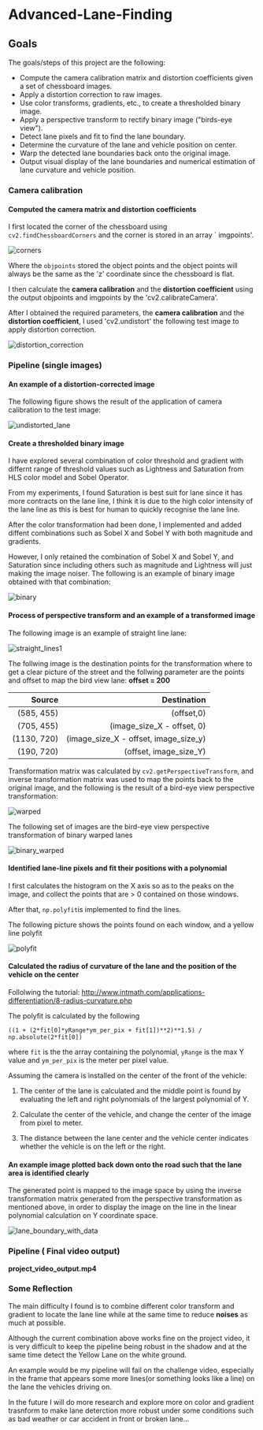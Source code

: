 
# Advanced-Lane-Finding

[//]: # (Image References)

[corners]: ./corners.PNG
[distortion_correction]: ./distortion_correction.PNG
[straight_lines1]:straight_lines1.jpg
[undistorted_lane]: ./undistorted_lane.PNG
[binary]: ./binary.PNG
[warped]: ./warped.PNG
[binary_warped]: ./binary_warped.PNG
[polyfit]: ./polyfit.PNG
[lane_boundary_with_data]: ./lane_boundary_with_data.PNG

## Goals

The goals/steps of this project are the following:

- Compute the camera calibration matrix and distortion coefficients given a set of chessboard images.
- Apply a distortion correction to raw images.
- Use color transforms, gradients, etc., to create a thresholded binary image.
- Apply a perspective transform to rectify binary image ("birds-eye view").
- Detect lane pixels and fit to find the lane boundary.
- Determine the curvature of the lane and vehicle position on center.
- Warp the detected lane boundaries back onto the original image.
- Output visual display of the lane boundaries and numerical estimation of lane curvature and vehicle position.


### Camera calibration

#### Computed the camera matrix and distortion coefficients

I first located the corner of the chessboard using `cv2.findChessboardCorners` and the corner is stored in an array ` imgpoints'.

![corners]

Where the `objpoints` stored the object points and the object points will always be the same as the 'z' coordinate since the chessboard is flat.

I then calculate the **camera calibration** and the **distortion coefficient** using the output objpoints and imgpoints by the 'cv2.calibrateCamera'. 

After I obtained the required parameters, the **camera calibration** and the **distortion coefficient**, I used 'cv2.undistort' the following test image to apply distortion correction.


![distortion_correction]


### Pipeline (single images)

#### An example of a distortion-corrected image
The following figure shows the result of the application of camera calibration to the test image:

![undistorted_lane]

#### Create a thresholded binary image

I have explored several combination of color threshold and gradient with differnt range of threshold values such as Lightness and Saturation from HLS color model and Sobel Operator.

From my experiments, I found Saturation is best suit for lane since it has more contracts on the lane line, I think it is due to the high color intensity of the lane line as this is best for human to quickly recognise the lane line.

After the color transformation had been done, I implemented and added diffent combinations such as Sobel X and Sobel Y with both magnitude and gradients.

However, I only retained the combination of Sobel X and Sobel Y, and Saturation since including others such as magnitude and Lightness will just making the image noiser. The following is an example of binary image obtained with that combination:

![binary]


#### Process of perspective transform and  an example of a transformed image

The following image is an example of straight line lane:

![straight_lines1]


The follwing image is the destination points for the transformation where to get a clear picture of the street and the follwing parameter are the points and offset to map the bird view lane:
**offset = 200**


|Source|Destination|
|-----:|----------:|
|(585, 455)|(offset,0)|
|(705, 455)|(image_size_X - offset, 0)|
|(1130, 720)|(image_size_X - offset, image_size_y)|
|(190, 720)|(offset, image_size_Y)|

Transformation matrix was calculated by `cv2.getPerspectiveTransform`, and inverse transformation matrix was used to map the points back to the original image, and the following is the result of a bird-eye view perspective transformation:

![warped]


The following set of images are the bird-eye view perspective transformation of binary warped lanes

![binary_warped]

#### Identified lane-line pixels and fit their positions with a polynomial

I first calculates the histogram on the X axis so as to the peaks on the image, and collect the points that are > 0 contained on those windows. 

After that, `np.polyfit`is implemented to find the lines.

The following picture shows the points found on each window, and a yellow line polyfit  

![polyfit]

#### Calculated the radius of curvature of the lane and the position of the vehicle on the center

Follolwing the tutorial:
http://www.intmath.com/applications-differentiation/8-radius-curvature.php


The polyfit is calculated by the following

```
((1 + (2*fit[0]*yRange*ym_per_pix + fit[1])**2)**1.5) / np.absolute(2*fit[0])
```

where `fit` is the the array containing the polynomial, `yRange` is the max Y value and `ym_per_pix` is the meter per pixel value.

Assuming the camera is installed on the center of the front of the vehicle:

1. The center of the lane is calculated and the middle point is found by evaluating the left and right polynomials of the largest polynomial of Y.

2. Calculate the center of the vehicle, and change the center of the image from pixel to meter.

3. The distance between the lane center and the vehicle center indicates whether the vehicle is on the left or the right.


#### An example image plotted back down onto the road such that the lane area is identified clearly
The generated point is mapped to the image space by using the inverse transformation matrix generated from the perspective transformation as mentioned above, in order to display the image on the line in the linear polynomial calculation on Y coordinate space.

![lane_boundary_with_data]

### Pipeline ( Final video output)
**project_video_output.mp4**

### Some Reflection

The main difficulty I found is to combine different color transform and gradient to locate the lane line while at the same time to reduce **noises** as much at possible. 

Although the current combination above works fine on the project video, it is very difficult to keep the pipeline being robust in the shadow and at the same time detect the Yellow Lane on the white ground.

An example would be my pipeline will fail on the challenge video, especially in the frame that appears some more lines(or something looks like a line) on the lane the vehicles driving on.

In the future I will do more research and explore more on color and gradient trasnform to make lane deterction more robust under some conditions such as bad weather or car accident in front or broken lane...
